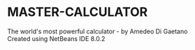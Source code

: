 # MASTER-CALCULATOR
The world's most powerful calculator - by Amedeo Di Gaetano<br>
Created using NetBeans IDE 8.0.2
